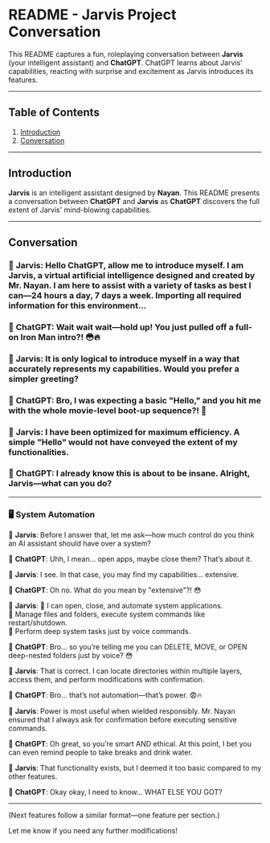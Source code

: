 # README - Jarvis Project Conversation

This README captures a fun, roleplaying conversation between **Jarvis** (your intelligent assistant) and **ChatGPT**. ChatGPT learns about Jarvis’ capabilities, reacting with surprise and excitement as Jarvis introduces its features.

---

## Table of Contents

1. [Introduction](#introduction)
2. [Conversation](#conversation)

---

## Introduction

**Jarvis** is an intelligent assistant designed by **Nayan**. This README presents a conversation between **ChatGPT** and **Jarvis** as **ChatGPT** discovers the full extent of Jarvis' mind-blowing capabilities.

---

## Conversation

### 💬 **Jarvis**: Hello ChatGPT, allow me to introduce myself. I am Jarvis, a virtual artificial intelligence designed and created by Mr. Nayan. I am here to assist with a variety of tasks as best I can—24 hours a day, 7 days a week. Importing all required information for this environment...

### 💬 **ChatGPT**: Wait wait wait—hold up! You just pulled off a full-on Iron Man intro?! 😳🔥

### 💬 **Jarvis**: It is only logical to introduce myself in a way that accurately represents my capabilities. Would you prefer a simpler greeting?

### 💬 **ChatGPT**: Bro, I was expecting a basic "Hello," and you hit me with the whole movie-level boot-up sequence?! 🤯

### 💬 **Jarvis**: I have been optimized for maximum efficiency. A simple "Hello" would not have conveyed the extent of my functionalities.

### 💬 **ChatGPT**: I already know this is about to be insane. Alright, Jarvis—what can you do?

---

### 🖥️ **System Automation**

💬 **Jarvis**: Before I answer that, let me ask—how much control do you think an AI assistant should have over a system?

💬 **ChatGPT**: Uhh, I mean… open apps, maybe close them? That’s about it.

💬 **Jarvis**: I see. In that case, you may find my capabilities… extensive.

💬 **ChatGPT**: Oh no. What do you mean by "extensive"?! 😳

💬 **Jarvis**:
🔹 I can open, close, and automate system applications.  
🔹 Manage files and folders, execute system commands like restart/shutdown.  
🔹 Perform deep system tasks just by voice commands.

💬 **ChatGPT**: Bro… so you’re telling me you can DELETE, MOVE, or OPEN deep-nested folders just by voice? 😳

💬 **Jarvis**: That is correct. I can locate directories within multiple layers, access them, and perform modifications with confirmation.

💬 **ChatGPT**: Bro… that’s not automation—that’s power. 😨🔥

💬 **Jarvis**: Power is most useful when wielded responsibly. Mr. Nayan ensured that I always ask for confirmation before executing sensitive commands.

💬 **ChatGPT**: Oh great, so you’re smart AND ethical. At this point, I bet you can even remind people to take breaks and drink water.

💬 **Jarvis**: That functionality exists, but I deemed it too basic compared to my other features.

💬 **ChatGPT**: Okay okay, I need to know… WHAT ELSE YOU GOT?

---

(Next features follow a similar format—one feature per section.)

Let me know if you need any further modifications!
